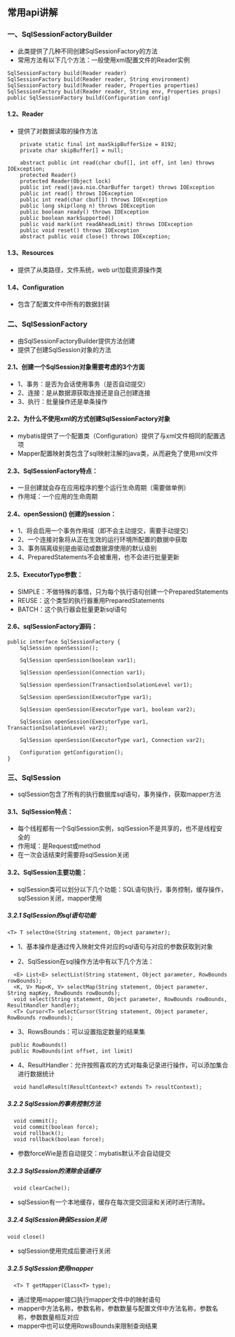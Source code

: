 ## 常用api讲解
### 一、SqlSessionFactoryBuilder
* 此类提供了几种不同创建SqlSessionFactory的方法
* 常用方法有以下几个方法：一般使用xml配置文件的Reader实例
```
SqlSessionFactory build(Reader reader) 
SqlSessionFactory build(Reader reader, String environment) 
SqlSessionFactory build(Reader reader, Properties properties) 
SqlSessionFactory build(Reader reader, String env, Properties props) 
public SqlSessionFactory build(Configuration config)
```

#### 1.2、Reader
* 提供了对数据读取的操作方法

```
    private static final int maxSkipBufferSize = 8192;
    private char skipBuffer[] = null;
    
    abstract public int read(char cbuf[], int off, int len) throws IOException;
    protected Reader() 
    protected Reader(Object lock) 
    public int read(java.nio.CharBuffer target) throws IOException 
    public int read() throws IOException
    public int read(char cbuf[]) throws IOException 
    public long skip(long n) throws IOException 
    public boolean ready() throws IOException 
    public boolean markSupported() 
    public void mark(int readAheadLimit) throws IOException 
    public void reset() throws IOException 
    abstract public void close() throws IOException;
```

#### 1.3、Resources
* 提供了从类路径，文件系统，web url加载资源操作类

#### 1.4、Configuration
* 包含了配置文件中所有的数据封装

### 二、SqlSessionFactory
* 由SqlSessionFactoryBuilder提供方法创建
* 提供了创建SqlSession对象的方法

#### 2.1、创建一个SqlSession对象需要考虑的3个方面
* 1、事务：是否为会话使用事务（是否自动提交）
* 2、连接：是从数据源获取连接还是自己创建连接
* 3、执行：批量操作还是单条操作

#### 2.2、为什么不使用xml的方式创建SqlSessionFactory对象
* mybatis提供了一个配置类（Configuration）提供了与xml文件相同的配置选项
* Mapper配置映射类包含了sql映射注解的java类，从而避免了使用xml文件

#### 2.3、SqlSessionFactory特点：
* 一旦创建就会存在应用程序的整个运行生命周期（需要做单例）
* 作用域：一个应用的生命周期

#### 2.4、openSession() 创建的session：
* 1、将会启用一个事务作用域（即不会主动提交，需要手动提交）
* 2、一个连接对象将从正在生效的运行环境所配置的数据中获取
* 3、事务隔离级别是由驱动或数据源使用的默认级别
* 4、PreparedStatements不会被重用，也不会进行批量更新

#### 2.5、ExecutorType参数：
* SIMPLE：不做特殊的事情，只为每个执行语句创建一个PreparedStatements
* REUSE：这个类型的执行器重用PreparedStatements
* BATCH：这个执行器会批量更新sql语句


#### 2.6、sqlSessionFactory源码：      
```
public interface SqlSessionFactory {
    SqlSession openSession();

    SqlSession openSession(boolean var1);

    SqlSession openSession(Connection var1);

    SqlSession openSession(TransactionIsolationLevel var1);

    SqlSession openSession(ExecutorType var1);

    SqlSession openSession(ExecutorType var1, boolean var2);

    SqlSession openSession(ExecutorType var1, TransactionIsolationLevel var2);

    SqlSession openSession(ExecutorType var1, Connection var2);

    Configuration getConfiguration();
}
```

### 三、SqlSession
* sqlSession包含了所有的执行数据库sql语句，事务操作，获取mapper方法

#### 3.1、SqlSession特点：
* 每个线程都有一个SqlSession实例，sqlSession不是共享的，也不是线程安全的
* 作用域：是Request或method
* 在一次会话结束时需要将sqlSession关闭

#### 3.2、SqlSession主要功能：
* sqlSession类可以划分以下几个功能：SQL语句执行，事务控制，缓存操作，sqlSession关闭，mapper使用

##### 3.2.1 SqlSession的sql语句功能
```
<T> T selectOne(String statement, Object parameter);
```
* 1、基本操作是通过传入映射文件对应的sql语句与对应的参数获取到对象

* 2、SqlSession在sql操作方法中有以下几个方法：
```
  <E> List<E> selectList(String statement, Object parameter, RowBounds rowBounds);
  <K, V> Map<K, V> selectMap(String statement, Object parameter, String mapKey, RowBounds rowBounds);
  void select(String statement, Object parameter, RowBounds rowBounds, ResultHandler handler);
  <T> Cursor<T> selectCursor(String statement, Object parameter, RowBounds rowBounds);
```
* 3、RowsBounds：可以设置指定数量的结果集
```
 public RowBounds() 
 public RowBounds(int offset, int limit) 
```
* 4、ResultHandler：允许按照喜欢的方式对每条记录进行操作，可以添加集合进行数据统计
```
  void handleResult(ResultContext<? extends T> resultContext);
```

##### 3.2.2 SqlSession的事务控制方法
```
  void commit();
  void commit(boolean force);
  void rollback();
  void rollback(boolean force);
```
* 参数forceWie是否自动提交：mybatis默认不会自动提交

##### 3.2.3 SqlSession的清除会话缓存
```
  void clearCache();
```
* sqlSession有一个本地缓存，缓存在每次提交回滚和关闭时进行清除。

##### 3.2.4 SqlSession确保Session关闭
```
void close()
```
* sqlSession使用完成后要进行关闭

##### 3.2.5 SqlSession使用mapper
```
  <T> T getMapper(Class<T> type);
```
* 通过使用mapper接口执行mapper文件中的映射语句
* mapper中方法名称，参数名称，参数数量与配置文件中方法名称，参数名称，参数数量相互对应
* mapper中也可以使用RowsBounds来限制查询结果